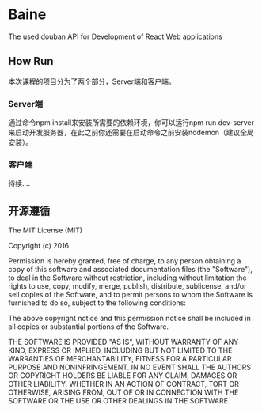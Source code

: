# Baine

The used douban API for Development of React Web applications

## How Run

本次课程的项目分为了两个部分，Server端和客户端。

### Server端

通过命令npm install来安装所需要的依赖环境，你可以运行npm run dev-server来启动开发服务器，在此之前你还需要在启动命令之前安装nodemon（建议全局安装）。

### 客户端

待续....

## 开源遵循

The MIT License (MIT)

Copyright (c) 2016

Permission is hereby granted, free of charge, to any person obtaining a copy
of this software and associated documentation files (the "Software"), to deal
in the Software without restriction, including without limitation the rights
to use, copy, modify, merge, publish, distribute, sublicense, and/or sell
copies of the Software, and to permit persons to whom the Software is
furnished to do so, subject to the following conditions:

The above copyright notice and this permission notice shall be included in all
copies or substantial portions of the Software.

THE SOFTWARE IS PROVIDED "AS IS", WITHOUT WARRANTY OF ANY KIND, EXPRESS OR
IMPLIED, INCLUDING BUT NOT LIMITED TO THE WARRANTIES OF MERCHANTABILITY,
FITNESS FOR A PARTICULAR PURPOSE AND NONINFRINGEMENT. IN NO EVENT SHALL THE
AUTHORS OR COPYRIGHT HOLDERS BE LIABLE FOR ANY CLAIM, DAMAGES OR OTHER
LIABILITY, WHETHER IN AN ACTION OF CONTRACT, TORT OR OTHERWISE, ARISING FROM,
OUT OF OR IN CONNECTION WITH THE SOFTWARE OR THE USE OR OTHER DEALINGS IN THE
SOFTWARE.
